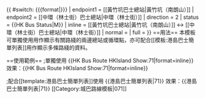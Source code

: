 {{ #switch: {{{format|}}}
  | endpoint1 = [[黃竹坑巴士總站|黃竹坑（南朗山）]]
  | endpoint2 = [[中環（林士街）巴士總站|中環（林士街）]]
  | direction = 2
  | status = {{HK Bus Status|M}}
  | inline = [[黃竹坑巴士總站|黃竹坑（南朗山）]] ↔ [[中環（林士街）巴士總站|中環（林士街）]]
  | normal =
  | full =
}}<noinclude>
==用法==
本模板可單獨使用用作顯示有關路綫的兩邊總站或循環點，亦可配合[[模板:港島巴士簡單列表]]用作顯示多條路綫的資料。

==使用範例==
;單獨使用
<nowiki>{{HK Bus Route HKIsland Show:71|format=inline}}</nowiki><br>
效果：{{HK Bus Route HKIsland  Show:71|format=inline}}

;配合[[template:港島巴士簡單列表]]使用
<nowiki>{{港島巴士簡單列表|71}}</nowiki>
效果：{{港島巴士簡單列表|71}}
[[Category:城巴路線模板|071]]</noinclude>
